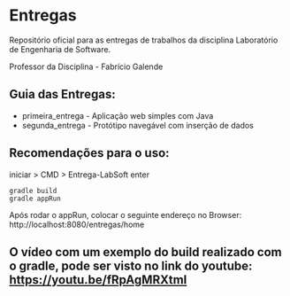 # Entregas

Repositório oficial para as entregas de trabalhos da disciplina Laboratório de Engenharia de Software.


Professor da Disciplina - Fabrício Galende


## Guia das Entregas:
* primeira_entrega - Aplicação web simples com Java
* segunda_entrega - Protótipo navegável com inserção de dados



## Recomendações para o uso:

iniciar > CMD > Entrega-LabSoft enter

```
gradle build
gradle appRun

```

Após rodar o appRun, colocar o seguinte endereço no Browser:
http://localhost:8080/entregas/home


## O vídeo com um exemplo do build realizado com o gradle, pode ser visto no link do youtube: https://youtu.be/fRpAgMRXtmI
